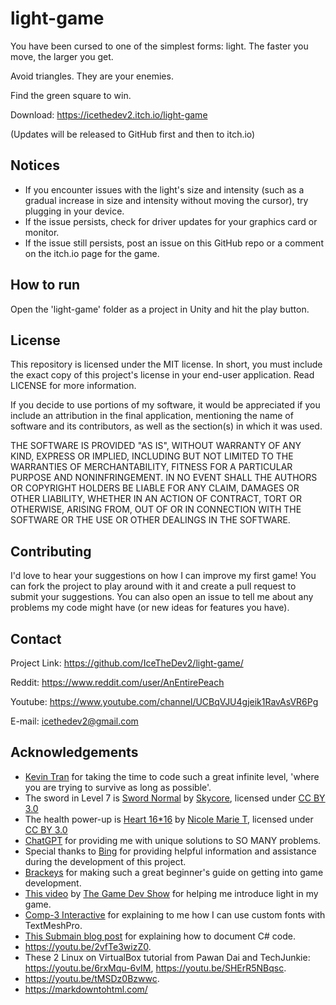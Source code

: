 # light-game
You have been cursed to one of the simplest forms: light. The faster you move, the larger you get.

Avoid triangles. They are your enemies.

Find the green square to win.

Download: https://icethedev2.itch.io/light-game

(Updates will be released to GitHub first and then to itch.io)

## Notices
- If you encounter issues with the light's size and intensity (such as a gradual increase in size and intensity without moving the cursor), try plugging in your device.
- If the issue persists, check for driver updates for your graphics card or monitor.
- If the issue still persists, post an issue on this GitHub repo or a comment on the itch.io page for the game.

## How to run
Open the 'light-game' folder as a project in Unity and hit the play button.

## License
This repository is licensed under the MIT license. In short, you must include the exact copy of this project's license in your end-user application. Read LICENSE for more information.

If you decide to use portions of my software, it would be appreciated if you include an attribution in the final application, mentioning the name of software and its contributors, as well as the section(s) in which it was used.

THE SOFTWARE IS PROVIDED "AS IS", WITHOUT WARRANTY OF ANY KIND, EXPRESS OR
IMPLIED, INCLUDING BUT NOT LIMITED TO THE WARRANTIES OF MERCHANTABILITY,
FITNESS FOR A PARTICULAR PURPOSE AND NONINFRINGEMENT. IN NO EVENT SHALL THE
AUTHORS OR COPYRIGHT HOLDERS BE LIABLE FOR ANY CLAIM, DAMAGES OR OTHER
LIABILITY, WHETHER IN AN ACTION OF CONTRACT, TORT OR OTHERWISE, ARISING FROM,
OUT OF OR IN CONNECTION WITH THE SOFTWARE OR THE USE OR OTHER DEALINGS IN THE
SOFTWARE.

## Contributing
I'd love to hear your suggestions on how I can improve my first game!
You can fork the project to play around with it and create a pull request to submit your suggestions. You can also open an issue to tell me about any problems my code might have (or new ideas for features you have).

## Contact
Project Link: https://github.com/IceTheDev2/light-game/

Reddit: https://www.reddit.com/user/AnEntirePeach

Youtube: https://www.youtube.com/channel/UCBqVJU4gjeik1RavAsVR6Pg

E-mail: icethedev2@gmail.com

## Acknowledgements
- [Kevin Tran](https://github.com/kevintr303) for taking the time to code such a great infinite level, 'where you are trying to survive as long as possible'.
- The sword in Level 7 is [Sword Normal](https://opengameart.org/content/sword-normal) by [Skycore](https://opengameart.org/users/skycore), licensed under [CC BY 3.0](https://creativecommons.org/licenses/by/3.0/)
- The health power-up is [Heart 16*16](https://opengameart.org/content/heart-1616) by [Nicole Marie T](https://opengameart.org/users/nicole-marie-t), licensed under [CC BY 3.0](https://creativecommons.org/licenses/by/3.0/)
- [ChatGPT](https://chat.openai.com/chat) for providing me with unique solutions to SO MANY problems.
- Special thanks to [Bing](https://www.bing.com) for providing helpful information and assistance during the development of this project.
- [Brackeys](https://www.youtube.com/channel/UCYbK_tjZ2OrIZFBvU6CCMiA) for making such a great beginner's guide on getting into game development.
- [This video](https://www.youtube.com/watch?v=ACyqpLh4jrs) by [The Game Dev Show](https://www.youtube.com/@thegamedevshow8449/videos) for helping me introduce light in my game.
- [Comp-3 Interactive](https://youtu.be/W11uv7jf1e4) for explaining to me how I can use custom fonts with TextMeshPro.
- [This Submain blog post](https://blog.submain.com/c-documentation-start-finish-guide/) for explaining how to document C# code.
- https://youtu.be/2vfTe3wizZ0.
- These 2 Linux on VirtualBox tutorial from Pawan Dai and TechJunkie: https://youtu.be/6rxMqu-6vIM, https://youtu.be/SHErR5NBqsc.
- https://youtu.be/tMSDz0Bzwwc.
- https://markdowntohtml.com/
